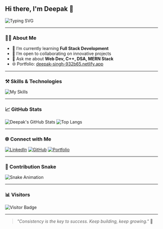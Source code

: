 ## Hi there, I'm Deepak 👋

![Typing SVG](https://readme-typing-svg.herokuapp.com?font=Fira+Code&size=22&pause=1000&color=34D058&width=435&lines=Welcome+to+my+GitHub+Profile!;I'm+a+Full+Stack+Developer.;Love+to+build+cool+projects!)

---

### 🧑‍💻 About Me
- 🌱 I’m currently learning **Full Stack Development**
- 💼 I’m open to collaborating on innovative projects
- 💬 Ask me about **Web Dev, C++, DSA, MERN Stack**
- 🌐 Portfolio: [deepak-singh-932b65.netlify.app](https://deepak-singh-932b65.netlify.app)

---

### ⚒️ Skills & Technologies

![My Skills](https://skillicons.dev/icons?i=html,css,js,react,nextjs,nodejs,express,mongodb,cpp,python,git,github)

---

### 📈 GitHub Stats

![Deepak's GitHub Stats](https://github-readme-stats.vercel.app/api?username=deepak7903&show_icons=true&theme=github_dark)
![Top Langs](https://github-readme-stats.vercel.app/api/top-langs/?username=deepak7903&layout=compact&theme=github_dark)

---

### 🌐 Connect with Me

[![LinkedIn](https://img.shields.io/badge/-LinkedIn-blue?style=flat-square&logo=linkedin&logoColor=white)](https://www.linkedin.com/in/deepak7903/)
[![GitHub](https://img.shields.io/badge/-GitHub-black?style=flat-square&logo=github&logoColor=white)](https://github.com/deepak7903)
[![Portfolio](https://img.shields.io/badge/-Portfolio-green?style=flat-square&logo=netlify&logoColor=white)](https://deepak-singh-932b65.netlify.app)

---

### 🐍 Contribution Snake

![Snake Animation](https://github.com/deepak7903/deepak7903/blob/output/github-contribution-grid-snake.svg)

---

### 📊 Visitors

![Visitor Badge](https://komarev.com/ghpvc/?username=deepak7903&label=Profile+Views&color=0e75b6&style=flat)

---

> _"Consistency is the key to success. Keep building, keep growing."_ 🚀
